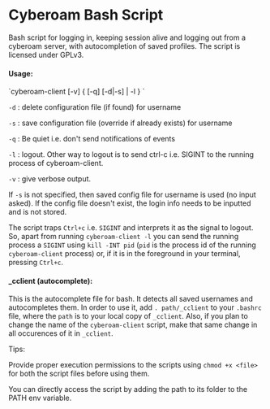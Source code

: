 # Cyberoam Bash Script
Bash script for logging in, keeping session alive and logging out from a cyberoam server, with autocompletion of saved profiles.
The script is licensed under GPLv3.

<h4>Usage:</h4>
`cyberoam-client [-v] { [-q] [-d|-s] <username> | -l } `

`-d` : delete configuration file (if found) for username

`-s` : save configuration file (override if already exists) for username

`-q` : Be quiet i.e. don't send notifications of events

`-l` : logout. Other way to logout is to send ctrl-c i.e. SIGINT to the running process of cyberoam-client.

`-v` : give verbose output.

If `-s` is not specified, then saved config file for username is used (no input asked). If the config file doesn't exist, the login info needs to be inputted and is not stored.

The script traps `Ctrl+c` i.e. `SIGINT` and interprets it as the signal to logout. So, apart from running `cyberoam-client -l` you can send the running process a `SIGINT` using `kill -INT pid` (`pid` is the process id of the running `cyberoam-client` process) or, if it is in the foreground in your terminal, pressing `Ctrl+c`.

<h4>_cclient (autocomplete):</h4>

This is the autocomplete file for bash. It detects all saved usernames and autocompletes them.
In order to use it, add `. path/_cclient` to your `.bashrc` file, where the `path` is to your local copy of `_cclient`.
Also, if you plan to change the name of the `cyberoam-client` script, make that same change in all occurences of it in `_cclient`.

Tips:

Provide proper execution permissions to the scripts using `chmod +x <file>` for both the script files before using them.

You can directly access the script by adding the path to its folder to the PATH env variable.
